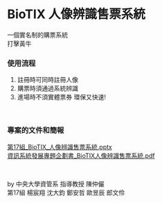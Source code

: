 # BioTIX 人像辨識售票系統
一個實名制的購票系統\
打擊黃牛

### 使用流程
1. 註冊時可同時註冊人像
2. 購票時須通過系統辨識
3. 進場時不須實體票券 環保又快速!

<br>

### 專案的文件和簡報
[第17組_BioTIX_人像辨識售票系統.pptx](/第17組_BioTIX_人像辨識售票系統.pptx)\
[資訊系統發展專題企劃書_BioTIX人像辨識售票系統.pdf](/資訊系統發展專題企劃書_BioTIX人像辨識售票系統.pdf)

<br>

by 
中央大學資管系  指導教授 陳仲儼\
第17組  楊宸翔 沈大鈞 鄭安哲 歐昱辰 郎文伶
